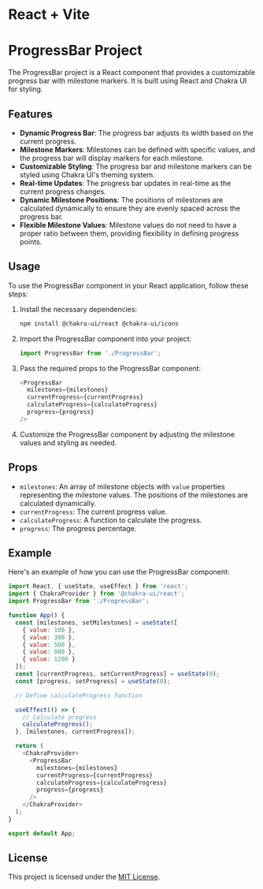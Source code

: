 # React + Vite

# ProgressBar Project

The ProgressBar project is a React component that provides a customizable progress bar with milestone markers. It is built using React and Chakra UI for styling. 


## Features

- **Dynamic Progress Bar**: The progress bar adjusts its width based on the current progress.
- **Milestone Markers**: Milestones can be defined with specific values, and the progress bar will display markers for each milestone.
- **Customizable Styling**: The progress bar and milestone markers can be styled using Chakra UI's theming system.
- **Real-time Updates**: The progress bar updates in real-time as the current progress changes.
- **Dynamic Milestone Positions**: The positions of milestones are calculated dynamically to ensure they are evenly spaced across the progress bar.
- **Flexible Milestone Values**: Milestone values do not need to have a proper ratio between them, providing flexibility in defining progress points.

## Usage

To use the ProgressBar component in your React application, follow these steps:

1. Install the necessary dependencies:

   ```bash
   npm install @chakra-ui/react @chakra-ui/icons
   ```

2. Import the ProgressBar component into your project:

   ```javascript
   import ProgressBar from './ProgressBar';
   ```

3. Pass the required props to the ProgressBar component:

   ```javascript
   <ProgressBar
     milestones={milestones}
     currentProgress={currentProgress}
     calculateProgress={calculateProgress}
     progress={progress}
   />
   ```

4. Customize the ProgressBar component by adjusting the milestone values and styling as needed.

## Props

- `milestones`: An array of milestone objects with `value` properties representing the milestone values. The positions of the milestones are calculated dynamically.
- `currentProgress`: The current progress value.
- `calculateProgress`: A function to calculate the progress.
- `progress`: The progress percentage.

## Example

Here's an example of how you can use the ProgressBar component:

```javascript
import React, { useState, useEffect } from 'react';
import { ChakraProvider } from '@chakra-ui/react';
import ProgressBar from './ProgressBar';

function App() {
  const [milestones, setMilestones] = useState([
    { value: 100 },
    { value: 300 },
    { value: 500 },
    { value: 800 },
    { value: 1200 }
  ]);
  const [currentProgress, setCurrentProgress] = useState(0);
  const [progress, setProgress] = useState(0);

  // Define calculateProgress function

  useEffect(() => {
    // Calculate progress
    calculateProgress();
  }, [milestones, currentProgress]);

  return (
    <ChakraProvider>
      <ProgressBar
        milestones={milestones}
        currentProgress={currentProgress}
        calculateProgress={calculateProgress}
        progress={progress}
      />
    </ChakraProvider>
  );
}

export default App;
```

## License

This project is licensed under the [MIT License](LICENSE).
